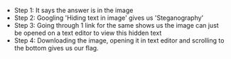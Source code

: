 * Step 1: It says the answer is in the image
* Step 2: Googling 'Hiding text in image' gives us 'Steganography'
* Step 3: Going through 1 link for the same shows us the image can just be opened on a text editor to view this hidden text
* Step 4: Downloading the image, opening it in text editor and scrolling to the bottom gives us our flag.